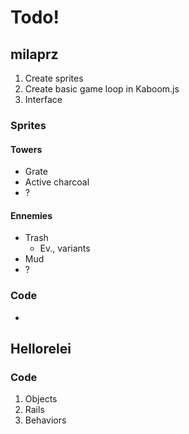 # Todo!

## milaprz

1. Create sprites
2. Create basic game loop in Kaboom.js
3. Interface

### Sprites
#### Towers
* Grate
* Active charcoal
* ?

#### Ennemies
* Trash
  * Ev., variants
* Mud
* ?


### Code
* 

## Hellorelei

### Code

1. Objects
2. Rails
3. Behaviors
